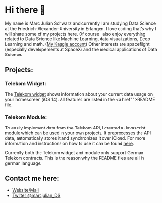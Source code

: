 # Hi there 👋
My name is Marc Julian Schwarz and currently I am studying Data Science at the Friedrich-Alexander-University in Erlangen. 
I love coding that's why I will share some of my projects here. Of course I also enjoy everything related to Data Science like Machine Learning, data visualizations, Deep Learning and math. (<a href="">My Kaggle account</a>)
Other interests are spaceflight (especially developements at SpaceX) and the medical applications of Data Science.

## Projects:
### Telekom Widget:
The <a href="">Telekom widget</a> shows information about your current data usage on your homescreen (iOS 14).
All features are listed in the <a href"">README file</a>. 

### Telekom Module:
To easily implement data from the Telekom API, I created a Javascript module which can be used in your own projects. 
It preprocesses the API data, automatically stores it and synchronizes it over iCloud. For more information and instructions on how to use it can be found <a href="">here</a>.

Currently both the Telekom widget and module only support German Telekom contracts. This is the reason why the README files are all in german language.

## Contact me here:
- <a href="https://www.marc-julian.de">Website/Mail</a>
- <a href="https://twitter.com/marcjulian_DS">Twitter @marcjulian_DS</a>

